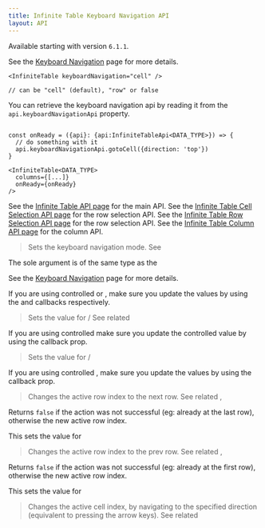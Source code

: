 ```yaml
---
title: Infinite Table Keyboard Navigation API
layout: API
---
```


Available starting with version `6.1.1`.

See the [Keyboard Navigation](/docs/learn/keyboard-navigation/navigating-cells) page for more details.

```tsx title="Configuring the keyboard navigation to be 'cell'"
<InfiniteTable keyboardNavigation="cell" />

// can be "cell" (default), "row" or false
```

You can retrieve the keyboard navigation api by reading it from the `api.keyboardNavigationApi` property.

```tsx {4}

const onReady = ({api}: {api:InfiniteTableApi<DATA_TYPE>}) => {
  // do something with it
  api.keyboardNavigationApi.gotoCell({direction: 'top'})
}

<InfiniteTable<DATA_TYPE>
  columns={[...]}
  onReady={onReady}
/>
```

See the [Infinite Table API page](/docs/reference/api) for the main API.
See the [Infinite Table Cell Selection API page](/docs/reference/cell-selection-api) for the row selection API.
See the [Infinite Table Row Selection API page](/docs/reference/row-selection-api) for the row selection API.
See the [Infinite Table Column API page](/docs/reference/column-api) for the column API.

<PropTable sort searchPlaceholder="Type to filter API methods">

<Prop name="setKeyboardNavigation" type="(keyboardNavigation: 'cell'|'row'|false) => void">

> Sets the keyboard navigation mode. See <PropLink name="keyboardNavigation" />

The sole argument is of the same type as the <PropLink name="keyboardNavigation" />

See the [Keyboard Navigation](/docs/learn/keyboard-navigation/navigating-cells) page for more details.

<Note>

If you are using controlled <PropLink name="activeCellIndex" /> or <PropLink name="activeRowIndex" />, make sure you update the values by using the <PropLink name="onActiveCellIndexChange" /> and <PropLink name="onActiveRowIndexChange" /> callbacks respectively.

</Note>

</Prop>


<Prop name="setActiveCellIndex" type="(activeCellIndex: [number, number]) => void">

> Sets the value for <PropLink name="defaultActiveCellIndex" />/<PropLink name="activeCellIndex" />
See related <KeyNavApiLink name="gotoCell" />


<Note>

If you are using controlled <PropLink name="activeCellIndex" /> make sure you update the controlled value by using the <PropLink name="onActiveCellIndexChange" /> callback prop.

</Note>

</Prop>

<Prop name="setActiveRowIndex" type="(activeRowIndex: number) => void">

> Sets the value for <PropLink name="defaultActiveRowIndex" />/<PropLink name="activeRowIndex" />


<Note>

If you are using controlled <PropLink name="activeRow" />, make sure you update the values by using the <PropLink name="onActiveRowIndexChange" /> callback prop.

</Note>

</Prop>

<Prop name="gotoNextRow" type="()=> number | false">

> Changes the active row index to the next row. See related <KeyNavApiLink name="gotoPreviousRow" />, <KeyNavApiLink name="setActiveRowIndex" />

Returns `false` if the action was not successful (eg: already at the last row), otherwise the new active row index.

This sets the value for <PropLink name="activeCellIndex" />

</Prop>


<Prop name="gotoPreviousRow" type="()=> number | false">

> Changes the active row index to the prev row. See related <KeyNavApiLink name="gotoNextRow" />, <KeyNavApiLink name="setActiveRowIndex" />

Returns `false` if the action was not successful (eg: already at the first row), otherwise the new active row index.

This sets the value for <PropLink name="activeCellIndex" />

</Prop>

<Prop name="gotoCell" type="({direction: 'top' | 'bottom' | 'left' | 'right' }) => [number, number] | false">

> Changes the active cell index, by navigating to the specified direction (equivalent to pressing the arrow keys).
See related <KeyNavApiLink name="setActiveCellIndex" />

<Sandpack title="Using KeyboardNavigationApi.gotoCell">

```tsx file="goto-cell-example.page.tsx"

```

</Sandpack>


</Prop>

</PropTable>
